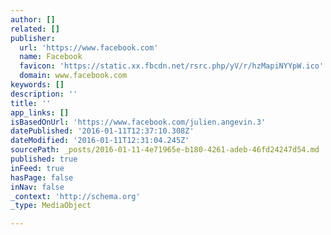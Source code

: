 ```yaml
---
author: []
related: []
publisher:
  url: 'https://www.facebook.com'
  name: Facebook
  favicon: 'https://static.xx.fbcdn.net/rsrc.php/yV/r/hzMapiNYYpW.ico'
  domain: www.facebook.com
keywords: []
description: ''
title: ''
app_links: []
isBasedOnUrl: 'https://www.facebook.com/julien.angevin.3'
datePublished: '2016-01-11T12:37:10.308Z'
dateModified: '2016-01-11T12:31:04.245Z'
sourcePath: _posts/2016-01-11-4e71965e-b180-4261-adeb-46fd24247d54.md
published: true
inFeed: true
hasPage: false
inNav: false
_context: 'http://schema.org'
_type: MediaObject

---
```

>